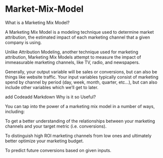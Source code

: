 # Market-Mix-Model

What is a Marketing Mix Model?

A Marketing Mix Model is a modeling technique used to determine market attribution, the estimated impact of each marketing channel that a given company is using.

Unlike Attribution Modeling, another technique used for marketing attribution, Marketing Mix Models attempt to measure the impact of immeasurable marketing channels, like TV, radio, and newspapers.

Generally, your output variable will be sales or conversions, but can also be things like website traffic. Your input variables typically consist of marketing spend by channel by period (day, week, month, quarter, etc…), but can also include other variables which we’ll get to later.

add Codeadd Markdown
Why is it so Useful?

You can tap into the power of a marketing mix model in a number of ways, including:

To get a better understanding of the relationships between your marketing channels and your target metric (i.e. conversions).

To distinguish high ROI marketing channels from low ones and ultimately better optimize your marketing budget.

To predict future conversions based on given inputs.
